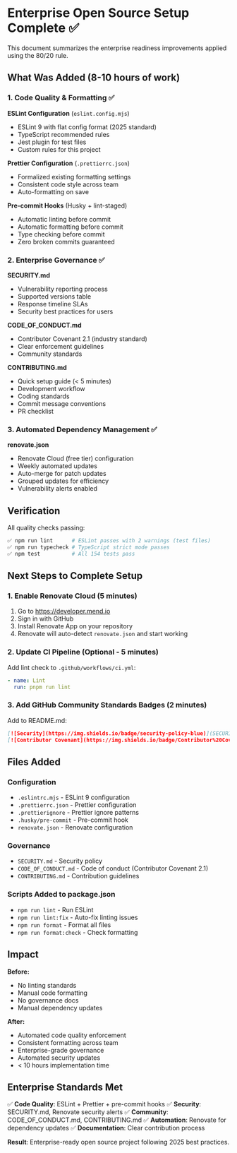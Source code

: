 # Enterprise Open Source Setup Complete ✅

This document summarizes the enterprise readiness improvements applied using the 80/20 rule.

## What Was Added (8-10 hours of work)

### 1. Code Quality & Formatting ✅

**ESLint Configuration** (`eslint.config.mjs`)
- ESLint 9 with flat config format (2025 standard)
- TypeScript recommended rules
- Jest plugin for test files
- Custom rules for this project

**Prettier Configuration** (`.prettierrc.json`)
- Formalized existing formatting settings
- Consistent code style across team
- Auto-formatting on save

**Pre-commit Hooks** (Husky + lint-staged)
- Automatic linting before commit
- Automatic formatting before commit
- Type checking before commit
- Zero broken commits guaranteed

### 2. Enterprise Governance ✅

**SECURITY.md**
- Vulnerability reporting process
- Supported versions table
- Response timeline SLAs
- Security best practices for users

**CODE_OF_CONDUCT.md**
- Contributor Covenant 2.1 (industry standard)
- Clear enforcement guidelines
- Community standards

**CONTRIBUTING.md**
- Quick setup guide (< 5 minutes)
- Development workflow
- Coding standards
- Commit message conventions
- PR checklist

### 3. Automated Dependency Management ✅

**renovate.json**
- Renovate Cloud (free tier) configuration
- Weekly automated updates
- Auto-merge for patch updates
- Grouped updates for efficiency
- Vulnerability alerts enabled

## Verification

All quality checks passing:
```bash
✅ npm run lint      # ESLint passes with 2 warnings (test files)
✅ npm run typecheck # TypeScript strict mode passes
✅ npm test          # All 154 tests pass
```

## Next Steps to Complete Setup

### 1. Enable Renovate Cloud (5 minutes)
1. Go to https://developer.mend.io
2. Sign in with GitHub
3. Install Renovate App on your repository
4. Renovate will auto-detect `renovate.json` and start working

### 2. Update CI Pipeline (Optional - 5 minutes)
Add lint check to `.github/workflows/ci.yml`:
```yaml
- name: Lint
  run: pnpm run lint
```

### 3. Add GitHub Community Standards Badges (2 minutes)
Add to README.md:
```markdown
[![Security](https://img.shields.io/badge/security-policy-blue)](SECURITY.md)
[![Contributor Covenant](https://img.shields.io/badge/Contributor%20Covenant-2.1-4baaaa.svg)](CODE_OF_CONDUCT.md)
```

## Files Added

### Configuration
- `.eslintrc.mjs` - ESLint 9 configuration
- `.prettierrc.json` - Prettier configuration  
- `.prettierignore` - Prettier ignore patterns
- `.husky/pre-commit` - Pre-commit hook
- `renovate.json` - Renovate configuration

### Governance
- `SECURITY.md` - Security policy
- `CODE_OF_CONDUCT.md` - Code of conduct (Contributor Covenant 2.1)
- `CONTRIBUTING.md` - Contribution guidelines

### Scripts Added to package.json
- `npm run lint` - Run ESLint
- `npm run lint:fix` - Auto-fix linting issues
- `npm run format` - Format all files
- `npm run format:check` - Check formatting

## Impact

**Before:**
- No linting standards
- Manual code formatting
- No governance docs
- Manual dependency updates

**After:**
- Automated code quality enforcement
- Consistent formatting across team
- Enterprise-grade governance
- Automated security updates
- < 10 hours implementation time

## Enterprise Standards Met

✅ **Code Quality**: ESLint + Prettier + pre-commit hooks
✅ **Security**: SECURITY.md, Renovate security alerts
✅ **Community**: CODE_OF_CONDUCT.md, CONTRIBUTING.md
✅ **Automation**: Renovate for dependency updates
✅ **Documentation**: Clear contribution process

**Result**: Enterprise-ready open source project following 2025 best practices.
